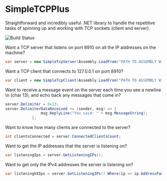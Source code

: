 # SimpleTCPPlus
Straightforward and incredibly useful .NET library to handle the repetitive tasks of spinning up and working with TCP sockets (client and server).

![Build Status](https://ci.appveyor.com/api/projects/status/felx0b90mwgr4l4n?svg=true)

Want a TCP server that listens on port 8910 on all the IP addresses on the machine?

```cs
var server = new SimpleTcpServer(Assembly.LoadFrom("PATH TO ASSEMBLY WITH PACKETS")).Start(8910);
```

Want a TCP client that connects to 127.0.0.1 on port 8910?

```cs
var client = new SimpleTcpClient(Assembly.LoadFrom("PATH TO ASSEMBLY WITH PACKETS")).Connect("127.0.0.1", 8910);
```

Want to receive a message event on the server each time you see a newline \n (char 13), and echo back any messages that come in?

```cs
server.Delimiter = 0x13;
server.DelimiterDataReceived += (sender, msg) => {
                msg.ReplyLine("You said: " + msg.MessageString);
            };
```

Want to know how many clients are connected to the server?

```cs
int clientsConnected = server.ConnectedClientsCount;
```

Want to get the IP addresses that the server is listening on?

```cs
var listeningIps = server.GetListeningIPs();
```

Want to get only the IPv4 addresses the server is listening on?

```cs
var listeningV4Ips = server.GetListeningIPs().Where(ip => ip.AddressFamily == System.Net.Sockets.AddressFamily.InterNetwork);
```
